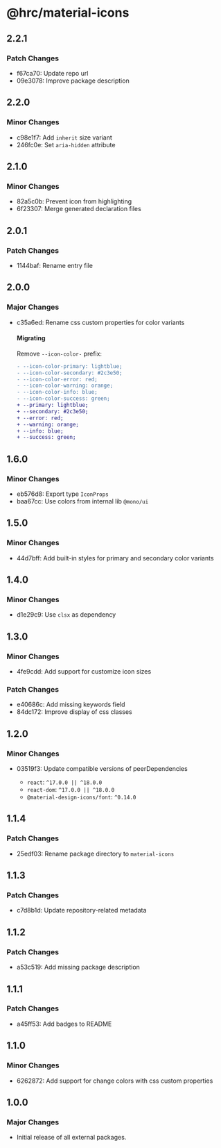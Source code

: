 # @hrc/material-icons

## 2.2.1

### Patch Changes

- f67ca70: Update repo url
- 09e3078: Improve package description

## 2.2.0

### Minor Changes

- c98e1f7: Add `inherit` size variant
- 246fc0e: Set `aria-hidden` attribute

## 2.1.0

### Minor Changes

- 82a5c0b: Prevent icon from highlighting
- 6f23307: Merge generated declaration files

## 2.0.1

### Patch Changes

- 1144baf: Rename entry file

## 2.0.0

### Major Changes

- c35a6ed: Rename css custom properties for color variants

  #### Migrating

  Remove `--icon-color-` prefix:

  ```diff
  - --icon-color-primary: lightblue;
  - --icon-color-secondary: #2c3e50;
  - --icon-color-error: red;
  - --icon-color-warning: orange;
  - --icon-color-info: blue;
  - --icon-color-success: green;
  + --primary: lightblue;
  + --secondary: #2c3e50;
  + --error: red;
  + --warning: orange;
  + --info: blue;
  + --success: green;
  ```

## 1.6.0

### Minor Changes

- eb576d8: Export type `IconProps`
- baa67cc: Use colors from internal lib `@mono/ui`

## 1.5.0

### Minor Changes

- 44d7bff: Add built-in styles for primary and secondary color variants

## 1.4.0

### Minor Changes

- d1e29c9: Use `clsx` as dependency

## 1.3.0

### Minor Changes

- 4fe9cdd: Add support for customize icon sizes

### Patch Changes

- e40686c: Add missing keywords field
- 84dc172: Improve display of css classes

## 1.2.0

### Minor Changes

- 03519f3: Update compatible versions of peerDependencies

  - `react`: `^17.0.0 || ^18.0.0`
  - `react-dom`: `^17.0.0 || ^18.0.0`
  - `@material-design-icons/font`: `^0.14.0`

## 1.1.4

### Patch Changes

- 25edf03: Rename package directory to `material-icons`

## 1.1.3

### Patch Changes

- c7d8b1d: Update repository-related metadata

## 1.1.2

### Patch Changes

- a53c519: Add missing package description

## 1.1.1

### Patch Changes

- a45ff53: Add badges to README

## 1.1.0

### Minor Changes

- 6262872: Add support for change colors with css custom properties

## 1.0.0

### Major Changes

- Initial release of all external packages.
